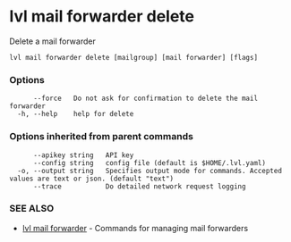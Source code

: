 # lvl mail forwarder delete

Delete a mail forwarder

```
lvl mail forwarder delete [mailgroup] [mail forwarder] [flags]
```

### Options

```
      --force   Do not ask for confirmation to delete the mail forwarder
  -h, --help    help for delete
```

### Options inherited from parent commands

```
      --apikey string   API key
      --config string   config file (default is $HOME/.lvl.yaml)
  -o, --output string   Specifies output mode for commands. Accepted values are text or json. (default "text")
      --trace           Do detailed network request logging
```

### SEE ALSO

* [lvl mail forwarder](lvl_mail_forwarder.md)	 - Commands for managing mail forwarders

